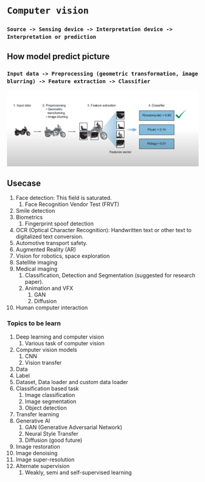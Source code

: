 # **```Computer vision```**

### ```Source -> Sensing device -> Interpretation device -> Interpretation or prediction```


## How model predict picture 

### ```Input data -> Preprocessing (geometric transformation, image blurring) -> Feature extraction -> Classifier```

![](1.png)

## Usecase

1. Face detection: This field is saturated.
   1. Face Recognition Vendor Test (FRVT) 
2. Smile detection
3. Biometrics 
   1. Fingerprint spoof detection
4. OCR (Optical Character Recognition): Handwritten text or other text to digitalized text conversion.
5. Automotive transport safety.
6. Augmented Reality (AR)
7. Vision for robotics, space exploration
8. Satellite imaging 
9. Medical imaging
   1.  Classification, Detection and Segmentation (suggested for research paper).
   2.  Animation and VFX 
       1.  GAN
       2.  Diffusion
10. Human computer interaction  


### Topics to be learn
1. Deep learning and computer vision 
   1. Various task of computer vision 
2. Computer vision models 
   1. CNN
   2. Vision transfer 
4. Data
5. Label
6. Dataset, Data loader and custom data loader 
7. Classification based task
   1. Image classification
   2. Image segmentation 
   3. Object detection 
8. Transfer learning 
9. Generative AI
   1. GAN (Generative Adversarial Network)
   2. Neural Style Transfer 
   3. Diffusion (good future)
10. Image restoration 
   1.  Image denoising 
   2.  Image super-resolution 
11. Alternate supervision 
    1.  Weakly, semi and self-supervised learning

